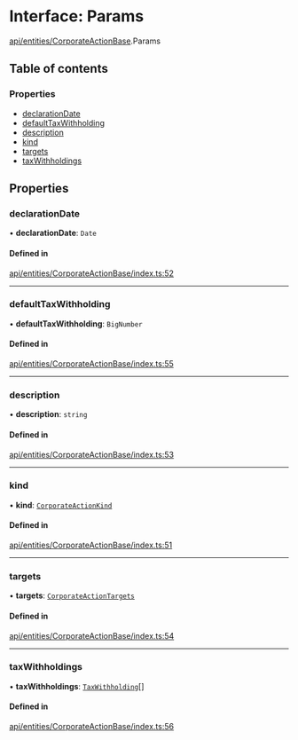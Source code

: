 # Interface: Params

[api/entities/CorporateActionBase](../wiki/api.entities.CorporateActionBase).Params

## Table of contents

### Properties

- [declarationDate](../wiki/api.entities.CorporateActionBase.Params#declarationdate)
- [defaultTaxWithholding](../wiki/api.entities.CorporateActionBase.Params#defaulttaxwithholding)
- [description](../wiki/api.entities.CorporateActionBase.Params#description)
- [kind](../wiki/api.entities.CorporateActionBase.Params#kind)
- [targets](../wiki/api.entities.CorporateActionBase.Params#targets)
- [taxWithholdings](../wiki/api.entities.CorporateActionBase.Params#taxwithholdings)

## Properties

### declarationDate

• **declarationDate**: `Date`

#### Defined in

[api/entities/CorporateActionBase/index.ts:52](https://github.com/PolymeshAssociation/polymesh-sdk/blob/07b115c8/src/api/entities/CorporateActionBase/index.ts#L52)

___

### defaultTaxWithholding

• **defaultTaxWithholding**: `BigNumber`

#### Defined in

[api/entities/CorporateActionBase/index.ts:55](https://github.com/PolymeshAssociation/polymesh-sdk/blob/07b115c8/src/api/entities/CorporateActionBase/index.ts#L55)

___

### description

• **description**: `string`

#### Defined in

[api/entities/CorporateActionBase/index.ts:53](https://github.com/PolymeshAssociation/polymesh-sdk/blob/07b115c8/src/api/entities/CorporateActionBase/index.ts#L53)

___

### kind

• **kind**: [`CorporateActionKind`](../wiki/api.entities.CorporateActionBase.types.CorporateActionKind)

#### Defined in

[api/entities/CorporateActionBase/index.ts:51](https://github.com/PolymeshAssociation/polymesh-sdk/blob/07b115c8/src/api/entities/CorporateActionBase/index.ts#L51)

___

### targets

• **targets**: [`CorporateActionTargets`](../wiki/api.entities.CorporateActionBase.types.CorporateActionTargets)

#### Defined in

[api/entities/CorporateActionBase/index.ts:54](https://github.com/PolymeshAssociation/polymesh-sdk/blob/07b115c8/src/api/entities/CorporateActionBase/index.ts#L54)

___

### taxWithholdings

• **taxWithholdings**: [`TaxWithholding`](../wiki/api.entities.CorporateActionBase.types.TaxWithholding)[]

#### Defined in

[api/entities/CorporateActionBase/index.ts:56](https://github.com/PolymeshAssociation/polymesh-sdk/blob/07b115c8/src/api/entities/CorporateActionBase/index.ts#L56)
